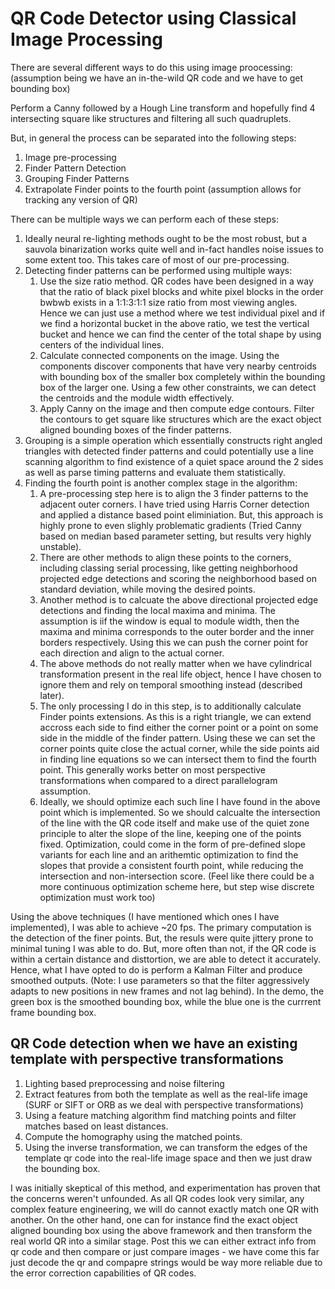 # QR Code Detector using Classical Image Processing

There are several different ways to do this using image proocessing: (assumption being we have an in-the-wild QR code and we have to get bounding box)

Perform a Canny followed by a Hough Line transform and hopefully find 4 intersecting square like structures and filtering all such quadruplets.

But, in general the process can be separated into the following steps:

1. Image pre-processing
2. Finder Pattern Detection
3. Grouping Finder Patterns
4. Extrapolate Finder points to the fourth point (assumption allows for tracking any version of QR)

There can be multiple ways we can perform each of these steps:

1. Ideally neural re-lighting methods ought to be the most robust, but a sauvola binarization works quite well and in-fact handles noise issues to some extent too. This takes care of most of our pre-processing.
2. Detecting finder patterns can be performed using multiple ways:
    1. Use the size ratio method. QR codes have been designed in a way that the ratio of black pixel blocks and white pixel blocks in the order bwbwb exists in a 1:1:3:1:1 size ratio from most viewing angles. Hence we can just use a method where we test individual pixel and if we find a horizontal bucket in the above ratio, we test the vertical bucket and hence we can find the center of the total shape by using centers of the individual lines.
    2. Calculate connected components on the image. Using the components discover components that have very nearby centroids with bounding box of the smaller box completely within the bounding box of the larger one. Using a few other constraints, we can detect the centroids and the module width effectively.
    3. Apply Canny on the image and then compute edge contours. Filter the contours to get square like structures which are the exact object aligned bounding boxes of the finder patterns.
3. Grouping is a simple operation which essentially constructs right angled triangles with detected finder patterns and could potentially use a line scanning algorithm to find existence of a quiet space around the 2 sides as well as parse timing patterns and evaluate them statistically.
4. Finding the fourth point is another complex stage in the algorithm:
    1. A pre-processing step here is to align the 3 finder patterns to the adjacent outer corners. I have tried using Harris Corner detection and applied a distance based point eliminiation. But, this approach is highly prone to even slighly problematic gradients (Tried Canny based on median based parameter setting, but results very highly unstable).
    2. There are other methods to align these points to the corners, including classing serial processing, like getting neighborhood projected edge detections and scoring the neighborhood based on standard deviation, while moving the desired points.
    3. Another method is to calcuate the above directional projected edge detections and finding the local maxima and minima. The assumption is iif the window is equal to module width, then the maxima and minima corresponds to the outer border and the inner borders respectively. Using this we can push the corner point for each direction and align to the actual corner.
    4. The above methods do not really matter when we have cylindrical transformation present in the real life object, hence I have chosen to ignore them and rely on temporal smoothing instead (described later).
    5. The only processing I do in this step, is to additionally calculate Finder points extensions. As this is a right triangle, we can extend accross each side to find either the corner point or a point on some side in the middle of the finder pattern. Using these we can set the corner points quite close the actual corner, while the side points aid in finding line equations so we can intersect them to find the fourth point. This generally works better on most perspective transformations when compared to a direct parallelogram assumption.
    6. Ideally, we should optimize each such line I have found in the above point which is implemented. So we should calcualte the intersection of the line with the QR code itself and make use of the quiet zone principle to alter the slope of the line, keeping one of the points fixed. Optimization, could come in the form of pre-defined slope variants for each line and an arithemtic optimization to find the slopes that provide a consistent fourth point, while reducing the intersection and non-intersection score. (Feel like there could be a more continuous optimization scheme here, but step wise discrete optimization must work too)

Using the above techniques (I have mentioned which ones I have implemented), I was able to achieve ~20 fps. The primary computation is the detection of the finer points. But, the resuls were quite jittery prone to minimal tuning I was able to do. But, more often than not, if the QR code is within a certain distance and disttortion, we are able to detect it accurately. Hence, what I have opted to do is perform a Kalman Filter and produce smoothed outputs. (Note: I use parameters so that the filter aggressively adapts to new positions in new frames and not lag behind). In the demo, the green box is the smoothed bounding box, while the blue one is the currrent frame bounding box.

## QR Code detection when we have an existing template with perspective transformations

1. Lighting based preprocessing and noise filtering
2. Extract features from both the template as well as the real-life image (SURF or SIFT or ORB as we deal with perspective transformations)
3. Using a feature matching algorithm find matching points and filter matches based on least distances.
4. Compute the homography using the matched points.
5. Using the inverse transformation, we can transform the edges of the template qr code into the real-life image space and then we just draw the bounding box.

I was initially skeptical of this method, and experimentation has proven that the concerns weren't unfounded. As all QR codes look very similar, any complex feature engineering, we will do cannot exactly match one QR with another. On the other hand, one can for instance find the exact object aligned bounding box using the above framework and then transform the real world QR into a similar stage. Post this we can either extract info from qr code and then compare or just compare images - we have come this far just decode the qr and compapre strings would be way more reliable due to the error correction capabilities of QR codes.
